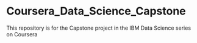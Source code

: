 # Coursera_Data_Science_Capstone
This repository is for the Capstone project in the IBM Data Science series on Coursera
